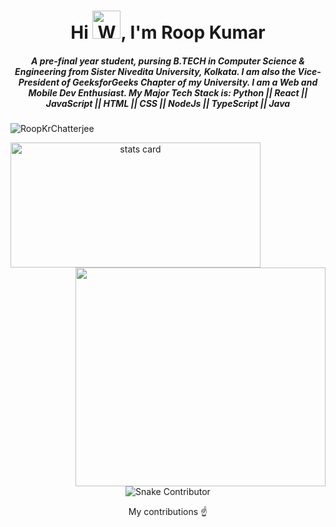 <h1 align="center">Hi <img src="https://raw.githubusercontent.com/nixin72/nixin72/master/wave.gif" 
         alt="Waving hand animated gif"
         height="45"
         width="45" />, I'm Roop Kumar</h1>
<h5 align="center">
A pre-final year student, pursing B.TECH in Computer Science & Engineering from Sister Nivedita University, Kolkata. I am also the Vice-President of GeeksforGeeks Chapter of my University. I am a Web and Mobile Dev Enthusiast. 
My Major Tech Stack is: Python || React || JavaScript || HTML || CSS || NodeJs || TypeScript || Java
</h5>
<p align="left"> <img src="https://komarev.com/ghpvc/?username=Roop1701&style=for-the-badge" alt="RoopKrChatterjee" /> </p>
<p> 
 <a align= "center" href="https://github.com/Roop1701">
<img alt= "stats card" height="200px" width="400" src="">
<img align="right" height="350" width="400" src="https://i.giphy.com/media/qgQUggAC3Pfv687qPC/giphy.webp" /> </a>
</p>
<!-- <img height="200px" width="400" src="https://github-readme-stats.vercel.app/api?username=prantikseal&count_private=true&theme=radical&show_icons=true" /> -->

 <!-- <p align="left"> <a href="https://twitter.com/prantikseal" target="blank"><img src="https://img.shields.io/twitter/follow/prantikseal?logo=twitter&style=for-the-badge" alt="prantikseal" /></a> </p>

- 📫 How to reach me **chatterjee.roopkumar17@gmail.com**
<br><br>
<hr>

<h3 align="center">Connect with me:</h3>
<p align="center">
<a href="https://twitter.com/roop_chatterjee" target="blank"><img align="center" src="https://img.icons8.com/cute-clipart/64/000000/twitter.png" alt="Roop Kumar Chatterjee" height="50" width="50" /></a> &nbsp;&nbsp;&nbsp;
<a href="https://www.linkedin.com/in/roop-kumar-chatterjee-110a53181/" target="blank"><img align="center" src="https://img.icons8.com/cute-clipart/64/000000/linkedin.png" alt="Roop Kumar Chatterjee" height="50" width="50" /></a>&nbsp;&nbsp;&nbsp;&nbsp;
<a href="https://www.instagram.com/roopkumarchatterjee/" target="blank"><img align="center" src="https://img.icons8.com/cute-clipart/64/000000/instagram-new.png" alt="Roop Kumar Chatterjee" height="50" width="50" /></a>
</p>

<hr>  -->

 <p align="center">
  <img src="https://github.com/Roop1701/Roop1701/blob/output/github-contribution-grid-snake.gif" alt="Snake Contributor"></center>
</p>
<p align="center">
         My contributions ☝️
</p>
